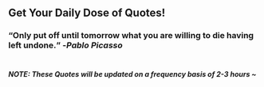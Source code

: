 ## Get Your Daily Dose of Quotes!
### <q>Only put off until tomorrow what you are willing to die having left undone.</q> -<em>Pablo Picasso</em> <br><br>
##### NOTE: These Quotes will be updated on a frequency basis of 2-3 hours ~
